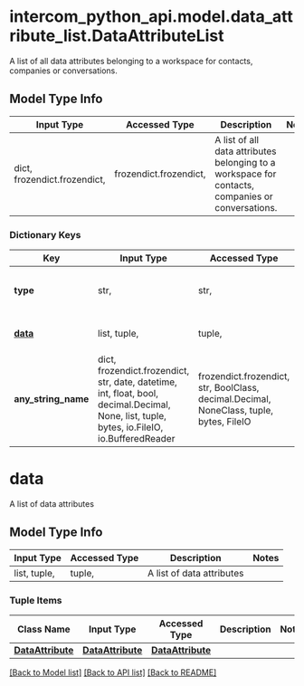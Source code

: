 # intercom_python_api.model.data_attribute_list.DataAttributeList

A list of all data attributes belonging to a workspace for contacts, companies or conversations.

## Model Type Info
Input Type | Accessed Type | Description | Notes
------------ | ------------- | ------------- | -------------
dict, frozendict.frozendict,  | frozendict.frozendict,  | A list of all data attributes belonging to a workspace for contacts, companies or conversations. | 

### Dictionary Keys
Key | Input Type | Accessed Type | Description | Notes
------------ | ------------- | ------------- | ------------- | -------------
**type** | str,  | str,  | The type of the object | [optional] must be one of ["list", ] 
**[data](#data)** | list, tuple,  | tuple,  | A list of data attributes | [optional] 
**any_string_name** | dict, frozendict.frozendict, str, date, datetime, int, float, bool, decimal.Decimal, None, list, tuple, bytes, io.FileIO, io.BufferedReader | frozendict.frozendict, str, BoolClass, decimal.Decimal, NoneClass, tuple, bytes, FileIO | any string name can be used but the value must be the correct type | [optional]

# data

A list of data attributes

## Model Type Info
Input Type | Accessed Type | Description | Notes
------------ | ------------- | ------------- | -------------
list, tuple,  | tuple,  | A list of data attributes | 

### Tuple Items
Class Name | Input Type | Accessed Type | Description | Notes
------------- | ------------- | ------------- | ------------- | -------------
[**DataAttribute**](DataAttribute.md) | [**DataAttribute**](DataAttribute.md) | [**DataAttribute**](DataAttribute.md) |  | 

[[Back to Model list]](../../README.md#documentation-for-models) [[Back to API list]](../../README.md#documentation-for-api-endpoints) [[Back to README]](../../README.md)


